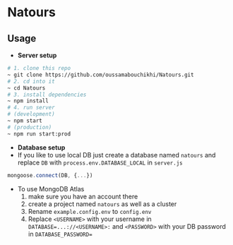 # Natours

## Usage
- **Server setup**
```bash
# 1. clone this repo
~ git clone https://github.com/oussamabouchikhi/Natours.git
# 2. cd into it
~ cd Natours
# 3. install dependencies
~ npm install
# 4. run server
# (development)
~ npm start
# (production)
~ npm run start:prod
```
- **Database setup**
- If you like to use local DB just create a database named ```natours``` and replace ```DB``` with ```process.env.DATABASE_LOCAL``` in ```server.js```
```js
mongoose.connect(DB, {...})
```
- To use MongoDB Atlas
  1. make sure you have an account there
  2. create a project named ```natours``` as well as a cluster
  3. Rename ```example.config.env``` to ```config.env```
  4. Replace ```<USERNAME>``` with your username in ```DATABASE=...://<USERNAME>:``` and ```<PASSWORD>``` with your DB password in ```DATABASE_PASSWORD=```
